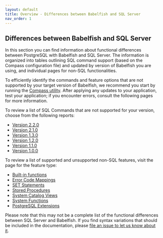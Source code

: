 ```yaml
---
layout: default
title: Overview - Differences between Babelfish and SQL Server 
nav_order: 1
---
```


## Differences between Babelfish and SQL Server

In this section you can find information about functional differences between PostgreSQL with Babelfish
and SQL Server. The information is organized into tables outlining SQL command support (based on the Compass configuration file) and updated by version of Babelfish you are using, and individual pages for non-SQL functionalities.

To efficiently identify the commands and feature options that are not supported by your target version of Babelfish, we recommend you start by running the [Compass utility](https://github.com/babelfish-for-postgresql/babelfish_compass). After applying any updates to your application, test your application; if you encounter errors, consult the following pages for more information.

To review a list of SQL Commands that are not supported for your version, choose from the following reports:

- [Version 2.2.0](/docs/limitations/usf_2.2.0)
- [Version 2.1.0](/docs/limitations/usf_2.1.0)
- [Version 1.3.0](/docs/limitations/usf_1.3.0)
- [Version 1.2.0](/docs/limitations/usf_1.2.0)
- [Version 1.1.0](/docs/limitations/usf_1.1.0)
- [Version 1.0.0](/docs/limitations/usf_1.0.0)

To review a list of supported and unsupported non-SQL features, visit the page for the feature type:

- [Built-in functions](/docs/limitations/bif_limitations)
- [Error Code Mappings](/docs/limitations/error_code_limitations)
- [SET Statements](/docs/limitations/set_limitations)
- [Stored Procedures](/docs/limitations/stored_procedure_limitations)
- [System Catalog Views](/docs/limitations/catalog_limitations)
- [System Functions](/docs/limitations/function_limitations)
- [PostgreSQL Extensions](/docs/limitations/extension_limitations)

Please note that this may not be a complete list of the functional differences
between SQL Server and Babelfish. If you find syntax variations that should be
included in the documentation, please [file an issue to let us know about it](https://github.com/babelfish-for-postgresql/babelfish_project_website/issues).

